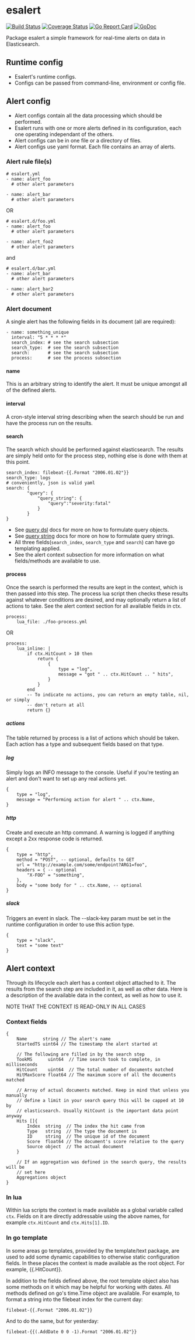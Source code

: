# esalert

[![Build Status](https://travis-ci.org/Akagi201/esalert.svg)](https://travis-ci.org/Akagi201/esalert) [![Coverage Status](https://coveralls.io/repos/github/Akagi201/esalert/badge.svg?branch=master)](https://coveralls.io/github/Akagi201/esalert?branch=master) [![Go Report Card](https://goreportcard.com/badge/github.com/Akagi201/esalert)](https://goreportcard.com/report/github.com/Akagi201/esalert) [![GoDoc](https://godoc.org/github.com/Akagi201/esalert?status.svg)](https://godoc.org/github.com/Akagi201/esalert)

Package esalert a simple framework for real-time alerts on data in Elasticsearch.

## Runtime config
* Esalert's runtime configs.
* Configs can be passed from command-line, environment or config file.

## Alert config
* Alert configs contain all the data processing which should be performed.
* Esalert runs with one or more alerts defined in its configuration, each one operating independant of the others.
* Alert configs can be in one file or a directory of files.
* Alert configs use yaml format. Each file contains an array of alerts.

### Alert rule file(s)

```
# esalert.yml
- name: alert_foo
  # other alert parameters

- name: alert_bar
  # other alert parameters
```

OR

```
# esalert.d/foo.yml
- name: alert_foo
  # other alert parameters

- name: alert_foo2
  # other alert parameters
```

and

```
# esalert.d/bar.yml
- name: alert_bar
  # other alert parameters

- name: alert_bar2
  # other alert parameters
```

### Alert document

A single alert has the following fields in its document (all are required):

```
- name: something_unique
  interval: "5 * * * *"
  search_index: # see the search subsection
  search_type:  # see the search subsection
  search:       # see the search subsection
  process:      # see the process subsection
```

#### name

This is an arbitrary string to identify the alert. It must be unique amongst all of the defined alerts.

#### interval

A cron-style interval string describing when the search should be run and have the process run on the results.

#### search

The search which should be performed against elasticsearch. The results are simply held onto for the process step, nothing else is done with them at this point.

```
search_index: filebeat-{{.Format "2006.01.02"}}
search_type: logs
# conveniently, json is valid yaml
search: {
        "query": {
            "query_string": {
                "query":"severity:fatal"
            }
        }
}
```

* See [query dsl](https://www.elastic.co/guide/en/elasticsearch/reference/current/query-dsl.html) docs for more on how to formulate query objects.
* See [query string](https://www.elastic.co/guide/en/elasticsearch/reference/current/query-dsl-query-string-query.html#query-string-syntax) docs for more on how to formulate query strings.
* All three fields(`search_index`, `search_type` and `search`) can have go templating applied.
* See the alert context subsection for more information on what fields/methods are available to use.

#### process

Once the search is performed the results are kept in the context, which is then passed into this step. The process lua script then checks these results against whatever conditions are desired, and may optionally return a list of actions to take. See the alert context section for all available fields in ctx.

```
process:
    lua_file: ./foo-process.yml
```

OR

```
process:
    lua_inline: |
        if ctx.HitCount > 10 then
            return {
                {
                    type = "log",
                    message = "got " .. ctx.HitCount .. " hits",
                }
            }
        end
        -- To indicate no actions, you can return an empty table, nil, or simply
        -- don't return at all
        return {}
```

##### actions

The table returned by process is a list of actions which should be taken. Each action has a type and subsequent fields based on that type.

##### log

Simply logs an INFO message to the console. Useful if you're testing an alert and don't want to set up any real actions yet.

```
{
    type = "log",
    message = "Performing action for alert " .. ctx.Name,
}
```

##### http

Create and execute an http command. A warning is logged if anything except a 2xx response code is returned.

```
{
    type = "http",
    method = "POST", -- optional, defaults to GET
    url = "http://example.com/some/endpoint?ARG1=foo",
    headers = { -- optional
        "X-FOO" = "something",
    },
    body = "some body for " .. ctx.Name, -- optional
}
```

##### slack

Triggers an event in slack. The --slack-key param must be set in the runtime configuration in order to use this action type.

```
{
    type = "slack",
    text = "some text"
}
```

## Alert context

Through its lifecycle each alert has a context object attached to it. The results from the search step are included in it, as well as other data. Here is a description of the available data in the context, as well as how to use it.

NOTE THAT THE CONTEXT IS READ-ONLY IN ALL CASES

### Context fields

```
{
    Name      string // The alert's name
    StartedTS uint64 // The timestamp the alert started at

    // The following are filled in by the search step
    TookMS      uint64  // Time search took to complete, in milliseconds
    HitCount    uint64  // The total number of documents matched
    HitMaxScore float64 // The maximum score of all the documents matched

    // Array of actual documents matched. Keep in mind that unless you manually
    // define a limit in your search query this will be capped at 10 by
    // elasticsearch. Usually HitCount is the important data point anyway
    Hits []{
        Index  string  // The index the hit came from
        Type   string  // The type the document is
        ID     string  // The unique id of the document
        Score  float64 // The document's score relative to the query
        Source object  // The actual document
    }

    // If an aggregation was defined in the search query, the results will be
    // set here
    Aggregations object
}
```

### In lua

Within lua scripts the context is made available as a global variable called `ctx`. Fields on it are directly addressable using the above names, for example `ctx.HitCount` and `ctx.Hits[1].ID`.

### In go template

In some areas go templates, provided by the template/text package, are used to add some dynamic capabilities to otherwise static configuration fields. In these places the context is made available as the root object. For example, {{.HitCount}}.

In addition to the fields defined above, the root template object also has some methods on it which may be helpful for working with dates. All methods defined on go's time.Time object are available. For example, to format a string into the filebeat index for the current day:

```
filebeat-{{.Format "2006.01.02"}}
```

And to do the same, but for yesterday:

```
filebeat-{{(.AddDate 0 0 -1).Format "2006.01.02"}}
```
